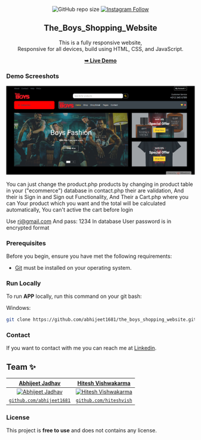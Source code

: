 <div align="center">
  
  ![GitHub repo size](https://img.shields.io/github/repo-size/abhijeet1681/the_boys_shopping_website)
  [![Instagram Follow](https://img.shields.io/badge/-Instagram-FF1494)](https://instagram.com/developer_abhii?igshid=ZDdkNTZiNTM=)


  <h2 align="center">The_Boys_Shopping_Website</h2>

  This is a fully responsive website, <br />Responsive for all devices, build using HTML, CSS, and JavaScript.

  <a href="http://theboysshoppingwebsite.000webhostapp.com/"><strong>➥ Live Demo</strong></a>

</div>


### Demo Screeshots

![Portfolio Desktop Demo](aj.png "Desktop Demo")

You can just change the product.php products by changing in product table in your ("ecommerce") database in contact.php their are validation, And their is Sign in and Sign out Functionality, And Their a Cart.php where you can Your product which you want and the total will be calculated automatically, You can't active the cart before login

Use rj@gmail.com And pass: 1234 In database User password is in encrypted format

### Prerequisites

Before you begin, ensure you have met the following requirements:

* [Git](https://git-scm.com/downloads "Download Git") must be installed on your operating system.

### Run Locally

To run **APP** locally, run this command on your git bash:

Windows:

```bash
git clone https://github.com/abhijeet1681/the_boys_shopping_website.git
```

### Contact

If you want to contact with me you can reach me at [Linkedin](www.linkedin.com/in/abhijeet-jadhav-30b625211).

## Team ✨

| <a href="https://abhijeetjadhavportfolio.netlify.app/" target="_blank">**Abhijeet Jadhav**</a> | <a href="#" target="_blank">**Hitesh Vishwakarma**</a> | 
| :---: |:---:|
| [![Abhijeet Jadhav](https://github.com/abhijeet1681.png?size=100)](https://abhijeetjadhavportfolio.netlify.app/)    | [![Hitesh Vishwakarma](https://github.com/HiteshVish.png?size=100)](#) ||
| <a href="https://github.com/abhijeet1681" target="_blank">`github.com/abhijeet1681`</a> | <a href="https://github.com/HiteshVish" target="_blank">`github.com/hiteshvish`</a> 

### License

This project is **free to use** and does not contains any license.
